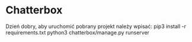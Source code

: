 # Chatterbox

Dzień dobry, aby uruchomić pobrany projekt należy wpisać:
pip3 install -r requirements.txt
python3 chatterbox/manage.py runserver

 
